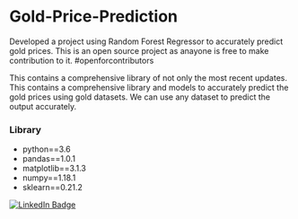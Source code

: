 # Gold-Price-Prediction
Developed a project using Random Forest Regressor to accurately predict gold prices.
This is an open source project as anayone is free to make contribution to it. #openforcontributors

This contains a comprehensive library of not only the most recent updates. This contains a comprehensive library and models to accurately predict the gold prices using gold datasets. We can use any dataset to predict the output accurately.

### Library
- python==3.6
- pandas==1.0.1
- matplotlib==3.1.3
- numpy==1.18.1
- sklearn==0.21.2

[![LinkedIn Badge](https://img.shields.io/badge/LinkedIn-Profile-informational?style=flat&logo=linkedin&logoColor=white&color=0D76A8)](https://www.linkedin.com/in/ashmit-singh-832b36202)
